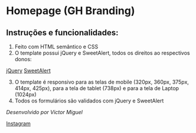 # Homepage (GH Branding)

## Instruções e funcionalidades:

1. Feito com HTML semântico e CSS
2. O template possui jQuery e SweetAlert, todos os direitos ao respectivos donos:

[jQuery](https://jquery.com/)
[SweetAlert](https://sweetalert.js.org/guides/)

3. O template é responsivo para as telas de mobile (320px, 360px, 375px, 414px, 425px), para a tela de tablet (738px) e para a tela de Laptop (1024px)
4. Todos os formulários são validados com jQuery e SweetAlert

_Desenvolvido por Victor Miguel_

[Instagram](https://www.instagram.com/web_vmsa/)